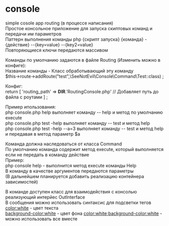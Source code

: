 # console
simple cosole app routing (в процессе написания)  
Простое консольное приложение для запуска скиптовых команд и передачи им параметров  
Паттерн выполнения команды php {скрипт запуска} {команда} -{действие} --{key=value} --{key2=value}   
Повторяющиеся ключи передаются массивом  

Команды по умолчанию задаются в файле Routing (Изменить можно в конфиге):   
Название команды - Класс обработывающий эту команду   
$this->route->addRoute("test",\SeeNotEvil\Console\Command\Test::class) ;

Конфиг:    
return [
   'routing_path' => __DIR__.'RoutingConsole.php' // Добавляет путь до файла с роутами
] ;


Пример ипользования:  
php console.php help выполняет команду -- help и метод по умолчанию execute  
php console.php test -help выполняет команду -- test и метод help  
php console.php test -help --a=3 выполняет команду -- test и метод help и передавая в метод параметр $a  

Команда должна наследоваться от класса Command   
По умолчанию команда содержит метод execute, который выполняется если не передать в команду действие   
Пример:   
php console help - выполнится метод execute команды Help   
В команду в качестве аргументов передаются параметры   
(В дальнейшем планируется добавить реализацию контейнера зависимостей)   

В команде доступен класс для взаимодействия с консолью реализующий интерйес OutInterface   
В сообщения можно использовать синтаксис для подсветки тегов 
<color:white></color> - цвет текста   
<background-color:white></color> - цвет фона
<color:white;background-color:white></color> - можно использовать все вместе        











